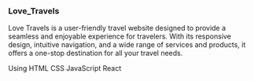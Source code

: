 ### Love_Travels

Love Travels is a user-friendly travel website designed to provide a seamless and enjoyable experience for travelers. With its responsive design, intuitive navigation, and a wide range of services and products, it offers a one-stop destination for all your travel needs.

Using HTML CSS JavaScript React
